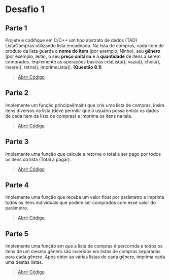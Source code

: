 # **Desafio 1**

## **Parte 1**

Projete e codifique em C/C++ um tipo abstrato de dados (TAD) ListaCompras utilizando lista encadeada. Na lista de compras, cada item de produto da lista guarda o **nome do item** (por exemplo, Ninho), seu **gênero** (por exemplo, leite), o seu **preço unitário** e a **quantidade** de itens a serem comprados. Implemente as operações básicas criaLista(), vazia(), cheia(), insere(), retira(), imprimeLista(). **(Questão 8.1)**
> [Abrir Código](codigo/Questao8.1.c)

## **Parte 2**

Implemente um função principal(main) que crie uma lista de compras, insira itens diversos na lista (deve permitir que o usuário possa entrar os dados de cada item da lista de compras) e imprima os itens na tela.
> [Abrir Código](codigo/Questao8.3.c)

## **Parte 3**

Implemente uma função que calcule e retorne o total a ser pago por todos os itens da lista (Total a pagar).
> [Abrir Código](codigo/Questao8.4.c)

## **Parte 4**

Implemente uma função que receba um valor float por parâmetro e imprima todos os itens individuais que podem ser comprados com esse valor do parâmetro.
> [Abrir Código](codigo/Questao8.5.c)

## **Parte 5**

Implemente uma função em que a lista de compras é percorrida e todos os itens de um mesmo gênero são inseridos em listas de compras separadas para cada gênero. Após obter as várias listas de cada gênero, imprima  cada uma destas listas.
> [Abrir Código](codigo/Questao8.7.c)
